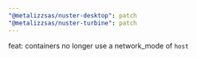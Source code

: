 ```yaml
---
"@metalizzsas/nuster-desktop": patch
"@metalizzsas/nuster-turbine": patch
---
```


feat: containers no longer use a network_mode of `host`
